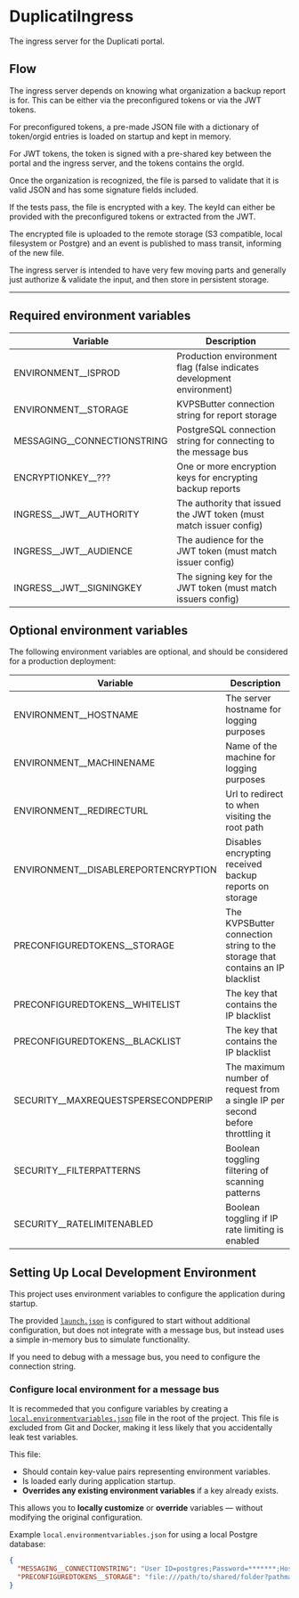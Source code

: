 # DuplicatiIngress

The ingress server for the Duplicati portal.

## Flow

The ingress server depends on knowing what organization a backup report is for. This can be either via the preconfigured tokens or via the JWT tokens.

For preconfigured tokens, a pre-made JSON file with a dictionary of token/orgid entries is loaded on startup and kept in memory.

For JWT tokens, the token is signed with a pre-shared key between the portal and the ingress server, and the tokens contains the orgId.

Once the organization is recognized, the file is parsed to validate that it is valid JSON and has some signature fields included.

If the tests pass, the file is encrypted with a key. The keyId can either be provided with the preconfigured tokens or extracted from the JWT.

The encrypted file is uploaded to the remote storage (S3 compatible, local filesystem or Postgre) and an event is published to mass transit, informing of the new file.

The ingress server is intended to have very few moving parts and generally just authorize & validate the input, and then store in persistent storage.

---

## Required environment variables

| Variable                      | Description                                                           |
| ----------------------------- | --------------------------------------------------------------------- |
| ENVIRONMENT\_\_ISPROD         | Production environment flag (false indicates development environment) |
| ENVIRONMENT\_\_STORAGE        | KVPSButter connection string for report storage                       |
| MESSAGING\_\_CONNECTIONSTRING | PostgreSQL connection string for connecting to the message bus        |
| ENCRYPTIONKEY\_\_???          | One or more encryption keys for encrypting backup reports             |
| INGRESS\_\_JWT\_\_AUTHORITY   | The authority that issued the JWT token (must match issuer config)    |
| INGRESS\_\_JWT\_\_AUDIENCE    | The audience for the JWT token (must match issuer config)             |
| INGRESS\_\_JWT\_\_SIGNINGKEY  | The signing key for the JWT token (must match issuers config)         |

## Optional environment variables

The following environment variables are optional, and should be considered for a production deployment:

| Variable                               | Description                                                                    |
| -------------------------------------- | ------------------------------------------------------------------------------ |
| ENVIRONMENT\_\_HOSTNAME                | The server hostname for logging purposes                                       |
| ENVIRONMENT\_\_MACHINENAME             | Name of the machine for logging purposes                                       |
| ENVIRONMENT\_\_REDIRECTURL             | Url to redirect to when visiting the root path                                 |
| ENVIRONMENT\_\_DISABLEREPORTENCRYPTION | Disables encrypting received backup reports on storage                         |
| PRECONFIGUREDTOKENS\_\_STORAGE         | The KVPSButter connection string to the storage that contains an IP blacklist  |
| PRECONFIGUREDTOKENS\_\_WHITELIST       | The key that contains the IP blacklist                                         |
| PRECONFIGUREDTOKENS\_\_BLACKLIST       | The key that contains the IP blacklist                                         |
| SECURITY\_\_MAXREQUESTSPERSECONDPERIP  | The maximum number of request from a single IP per second before throttling it |
| SECURITY\_\_FILTERPATTERNS             | Boolean toggling filtering of scanning patterns                                |
| SECURITY\_\_RATELIMITENABLED           | Boolean toggling if IP rate limiting is enabled                                |

## Setting Up Local Development Environment

This project uses environment variables to configure the application during startup.

The provided [`launch.json`](./.vscode/launch.json) is configured to start without additional configuration, but does not integrate with a message bus, but instead uses a simple in-memory bus to simulate functionality.

If you need to debug with a message bus, you need to configure the connection string.

### Configure local environment for a message bus

It is recommeded that you configure variables by creating a [`local.environmentvariables.json`](./local.environmentvariables.json) file in the root of the project. This file is excluded from Git and Docker, making it less likely that you accidentally leak test variables.

This file:

- Should contain key-value pairs representing environment variables.
- Is loaded early during application startup.
- **Overrides any existing environment variables** if a key already exists.

This allows you to **locally customize** or **override** variables — without modifying the original configuration.

Example `local.environmentvariables.json` for using a local Postgre database:

```json
{
  "MESSAGING__CONNECTIONSTRING": "User ID=postgres;Password=*******;Host=localhost;Port=5432;Database=messaging;",
  "PRECONFIGUREDTOKENS__STORAGE": "file:///path/to/shared/folder?pathmapped=true"
}
```
